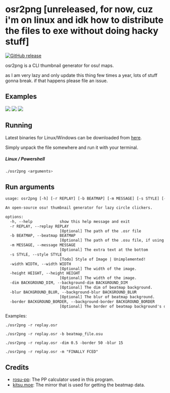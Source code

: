 # osr2png [unreleased, for now, cuz i'm on linux and idk how to distribute the files to exe without doing hacky stuff]

[![GitHub release](https://img.shields.io/github/release/xjunko/osr2png.svg?style=for-the-badge&logo=appveyor)](https://github.com/xjunko/osr2png/releases/latest)

osr2png is a CLI thumbnail generator for osu! maps.

as I am very lazy and only update this thing few times a year, lots of stuff gonna break. if that happens please file an issue.

## Examples
![](https://cdn.discordapp.com/attachments/703552229680087042/1051772453157871616/Vmdiqxj.png)
![](https://cdn.discordapp.com/attachments/703552229680087042/1051775122790416404/umTspt7.png)
![](https://cdn.discordapp.com/attachments/703552229680087042/1051775374725500968/UfHxc0O.png)


## Running

Latest binaries for Linux/Windows can be downloaded from [here](https://github.com/xjunko/osr2png/releases/latest).


Simply unpack the file somewhere and run it with your terminal.


##### Linux / Powershell
```bash
./osr2png <arguments>
```

## Run arguments
```txt
usage: osr2png [-h] [-r REPLAY] [-b BEATMAP] [-m MESSAGE] [-s STYLE] [-width WIDTH] [-height HEIGHT] [-dim BACKGROUND_DIM] [-blur BACKGROUND_BLUR] [-border BACKGROUND_BORDER]

An open-source osu! thumbnail generator for lazy circle clickers.

options:
  -h, --help            show this help message and exit
  -r REPLAY, --replay REPLAY
                        [Optional] The path of the .osr file
  -b BEATMAP, --beatmap BEATMAP
                        [Optional] The path of the .osu file, if using a custom beatmap.
  -m MESSAGE, --message MESSAGE
                        [Optional] The extra text at the bottom
  -s STYLE, --style STYLE
                        [Todo] Style of Image | Unimplemented!
  -width WIDTH, --width WIDTH
                        [Optional] The width of the image.
  -height HEIGHT, --height HEIGHT
                        [Optional] The width of the image.
  -dim BACKGROUND_DIM, --background-dim BACKGROUND_DIM
                        [Optional] The dim of beatmap background.
  -blur BACKGROUND_BLUR, --background-blur BACKGROUND_BLUR
                        [Optional] The blur of beatmap background.
  -border BACKGROUND_BORDER, --background-border BACKGROUND_BORDER
                        [Optional] The border of beatmap background's dim.
```

Examples:

```
./osr2png -r replay.osr 

./osr2png -r replay.osr -b beatmap_file.osu

./osr2png -r replay.osr -dim 0.5 -border 50 -blur 15

./osr2png -r replay.osr -m "FINALLY FCED"
```

## Credits

* [rosu-pp](https://github.com/MaxOhn/rosu-pp): The PP calculator used in this program.
* [kitsu.moe](https://kitsu.moe/): The mirror that is used for getting the beatmap
 data.
